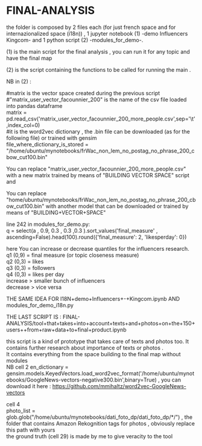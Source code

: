 # FINAL-ANALYSIS

the folder is composed by 2 files each (for just french space and for internazionalized space (i18n)) , 1 jupyter notebook (1) -demo Influencers Kingcom- and 1 python script (2) -modules_for_demo-.  

(1) is the main script for the final analysis , you can run it for any topic and have the final map

(2) is the script containing the functions to be called for running the main .


NB in (2) :

#matrix is the vector space created during the previous script  
#"matrix_user_vector_facounnier_200" is the name of the csv file loaded into pandas dataframe  
matrix = pd.read_csv('matrix_user_vector_facounnier_200_more_people.csv',sep='\t',index_col=0)  
#it is the word2vec dictionary , the .bin file can be downloaded (as for the following file) or trained with gensim  
file_where_dictionary_is_stored = "/home/ubuntu/mynotebooks/frWac_non_lem_no_postag_no_phrase_200_cbow_cut100.bin"    

You can replace "matrix_user_vector_facounnier_200_more_people.csv" with a new matrix trained by means of "BUILDING VECTOR SPACE" script  
and  

You can replace "home/ubuntu/mynotebooks/frWac_non_lem_no_postag_no_phrase_200_cbow_cut100.bin" with another model that can be downloaded or trained by means of "BUILDING+VECTOR+SPACE"  


line 242 in modules_for_demo.py:  
 q = select(a , 0.9, 0.3 , 0.3 ,0.3 ).sort_values('final_measure' , ascending=False).head(100).round({'final_measure': 2, 'likesperday': 0})  
 
 here You can increase or decrease quantiles for the influencers research.  
 q1 (0,9)  = final measure (or topic closeness measure)   
 q2 (0,3)  = likes  
 q3 (0,3)  = followers   
 q4 (0,3)  = likes per day    
 increase > smaller bunch of influencers   
 decrease > vice versa  
 
 THE SAME IDEA FOR I18N+demo+Influencers+-+Kingcom.ipynb AND  	modules_for_demo_i18n.py  
 
 THE LAST SCRIPT IS : 
  FINAL-ANALYSIS/tool+that+takes+into+account+texts+and+photos+on+the+150+users++from+raw+data+to+final+product.ipynb   
  
  this script is a kind of prototype that takes care of texts and photos too. It contains further research about importance of texts or photos .  
  It contains everything from the space building to the final map without modules  
  NB 
  cell 2 
  en_dictionary = gensim.models.KeyedVectors.load_word2vec_format('/home/ubuntu/mynotebooks/GoogleNews-vectors-negative300.bin',binary=True) , you can download it here : https://github.com/mmihaltz/word2vec-GoogleNews-vectors  
  
  cell 4  
  photo_list = glob.glob("/home/ubuntu/mynotebooks/dati_foto_dp/dati_foto_dp/*/") , the folder that contains Amazon Rekognition tags for photos , obviously replace this path with yours  
  the ground truth (cell 29) is made by me to give veracity to the tool
 
